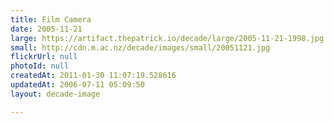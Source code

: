 ```yaml
---
title: Film Camera
date: 2005-11-21
large: https://artifact.thepatrick.io/decade/large/2005-11-21-1998.jpg
small: http://cdn.m.ac.nz/decade/images/small/20051121.jpg
flickrUrl: null
photoId: null
createdAt: 2011-01-30 11:07:19.528616
updatedAt: 2006-07-11 05:09:50
layout: decade-image

---
```



